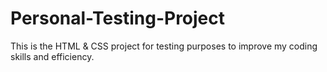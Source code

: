 # Personal-Testing-Project

This is the HTML & CSS project for testing purposes to improve my coding skills and efficiency. 
